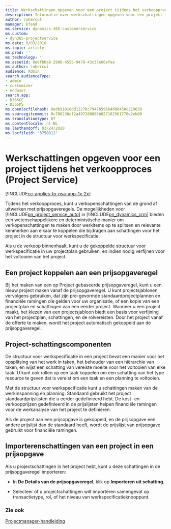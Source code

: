 ```yaml
---
title: Werkschattingen opgeven voor een project tijdens het verkoopproces
description: Informatie over werkschattingen opgeven voor een project tijdens het verkoopproces in Project Service
author: ruhercul
manager: kfend
ms.service: dynamics-365-customerservice
ms.custom:
- dyn365-projectservice
ms.date: 8/03/2018
ms.topic: article
ms.prod: ''
ms.technology: ''
ms.assetid: 8e6fbba8-2908-4555-9470-43c37e66efea
ms.author: ruhercul
audience: Admin
search.audienceType:
- admin
- customizer
- enduser
search.app:
- D365CE
- D365PS
ms.openlocfilehash: 8edb91010dd1227bc7947b59664d08430c219638
ms.sourcegitcommit: 8c786230ef2a497280885b827162561776e2eb00
ms.translationtype: HT
ms.contentlocale: nl-NL
ms.lasthandoff: 03/24/2020
ms.locfileid: "3750812"
---
```

# <a name="provide-work-estimates-for-a-project-during-the-sales-process-project-service"></a>Werkschattingen opgeven voor een project tijdens het verkoopproces (Project Service)

[!INCLUDE[cc-applies-to-psa-app-1x-2x](../includes/cc-applies-to-psa-app-1x-2x.md)]

Tijdens het verkoopproces, kunt u verkopenschattingen van de grond af uitwerken met prijsopgaveregels. De mogelijkheden voor [!INCLUDE[pn_project_service_auto](../includes/pn-project-service-auto.md)] in [!INCLUDE[pn_dynamics_crm](../includes/pn-dynamics-crm.md)] bieden een wetenschappelijkere en deterministische manier om verkopenschattingen te maken door werkitems op te splitsen en relevante kenmerken aan elkaar te koppelen die bijdragen aan schattingen voor het project in de structuur voor werkspecificatie.  
  
 Als u de verkoop binnenhaalt, kunt u de gekoppelde structuur voor werkspecificatie in uw projectplan gebruiken, en indien nodig verfijnen voor het voltooien van het project.  
  
## <a name="link-a-project-to-a-quote-line"></a>Een project koppelen aan een prijsopgaveregel  
 Bij het maken van een op Project gebaseerde prijsopgaveregel, kunt u een nieuw project maken vanaf de prijsopgaveregel. U kunt projectsjablonen vervolgens gebruiken, dat zijn pre-gevormde standaardprojectplannen en financiële ramingen die gelden voor uw organisatie, of een kopie van een projectplan en schattingen van een eerder project. Wanneer u een project maakt, het kiezen van een projectsjabloon biedt een basis voor verfijning van het projectplan, schattingen, en de rolvereisten. Door het project vanaf de offerte te maken, wordt het project automatisch gekoppeld aan de prijsopgaveregel.  
  
## <a name="project-estimate-components"></a>Project-schattingscomponenten  
 De structuur voor werkspecificatie in een project bevat een manier voor het opsplitsing van het werk in taken, het behouder van een hiërarchie van taken, en wijst een schatting van vereiste moeite voor het voltooien van elke taak. U kunt ook rollen op een taak koppelen om een schatting van het type resource te geven dat is vereist om een taak en een planning te voltooien.  
  
 Met de structuur voor werkspecificatie kunt u schattingen maken van de werkinspanning en planning. Standaard gebruikt het project standaardprijslijsten die u eerder gedefinieerd hebt. De kost- en verkoopprijzen gedefinieerd in de prijslijsten helpen financiële ramingen voor de werkanalyse van het project te definiëren.  
  
 Als de project aan een prijsopgave is gekoppeld, en de prijsopgave een andere prijslijst dan de standaard heeft, wordt de prijslijst van prijsopgave gebruikt voor financiële ramingen.  
  
## <a name="import-estimates-from-a-project-into-a-quote"></a>Importerenschattingen van een project in een prijsopgave  
 Als u projectschattingen in het project hebt, kunt u deze schattingen in de prijsopgaveregel importeren:  
  
-   In **De Details van de prijsopgaveregel**, klik op **Importeren uit schatting**. 

-   Selecteer of u projectschattingen wilt importeren samengevat op transactietype, rol, of het niveau van werkspecificatieknooppunt.  
  
### <a name="see-also"></a>Zie ook  
 [Projectmanager-handleiding](../project-service/project-manager-guide.md)
